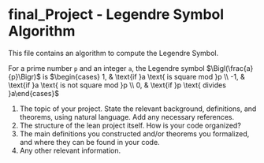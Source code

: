 # final_Project - Legendre Symbol Algorithm

This file contains an algorithm to compute the Legendre Symbol.

For a prime number `p` and an integer `a`, the Legendre symbol $\Bigl(\frac{a}{p}\Bigr)$ is $\begin{cases} 1, & \text{if }a \text{ is square mod }p \\ -1, & \text{if }a \text{ is not square mod }p \\ 0, & \text{if }p \text{ divides }a\end{cases}$



1. The topic of your project. State the relevant background, definitions, and theorems, using natural language. Add any necessary references.
2. The structure of the lean project itself. How is your code organized?
3. The main definitions you constructed and/or theorems you formalized, and where they can be found in your code.
4. Any other relevant information.